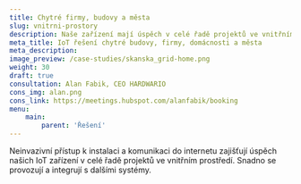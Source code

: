 ```yaml
---
title: Chytré firmy, budovy a města
slug: vnitrni-prostory
description: Naše zařízení mají úspěch v celé řadě projektů ve vnitřním prostředí.
meta_title: IoT řešení chytré budovy, firmy, domácnosti a města
meta_description: 
image_preview: /case-studies/skanska_grid-home.png
weight: 30
draft: true
consultation: Alan Fabik, CEO HARDWARIO
cons_img: alan.png
cons_link: https://meetings.hubspot.com/alanfabik/booking
menu:
    main:
        parent: 'Řešení'
---
```


Neinvazivní přístup k instalaci a komunikaci do internetu zajišťují úspěch našich IoT zařízení v celé řadě projektů ve vnitřním prostředí. Snadno se provozují a integrují s dalšími systémy.